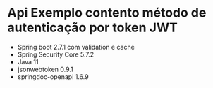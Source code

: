 # Api Exemplo contento método de autenticação por token JWT

- Spring boot 2.7.1 com validation e cache
- Spring Security Core 5.7.2
- Java 11
- jsonwebtoken 0.9.1
- springdoc-openapi 1.6.9
